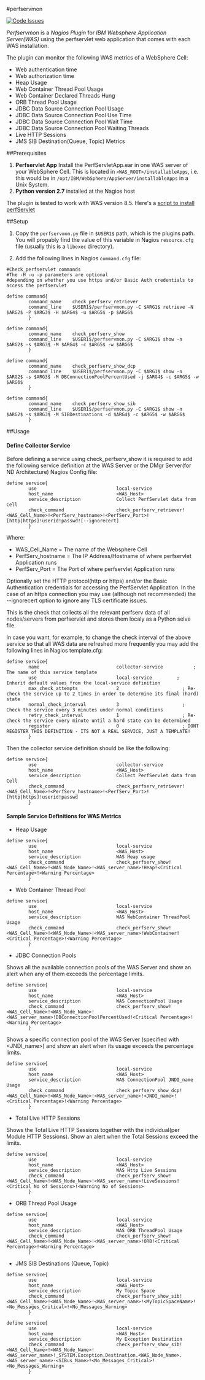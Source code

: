#perfservmon

[![Code Issues](https://www.quantifiedcode.com/api/v1/project/6029a3ce1c814915ae94f9841332b754/badge.svg)](https://www.quantifiedcode.com/app/project/6029a3ce1c814915ae94f9841332b754)

*Perfservmon* is  a *Nagios Plugin* for *IBM Websphere Application Server(WAS)* using the perfservlet web application that comes with each WAS 
installation.

The plugin can monitor the following WAS metrics of a WebSphere Cell:

- Web authentication time
- Web authorization time
- Heap Usage
- Web Container Thread Pool Usage
- Web Container Declared Threads Hung
- ORB Thread Pool Usage
- JDBC Data Source Connection Pool Usage
- JDBC Data Source Connection Pool Use Time
- JDBC Data Source Connection Pool Wait Time
- JDBC Data Source Connection Pool Waiting Threads
- Live HTTP Sessions
- JMS SIB Destination(Queue, Topic) Metrics

##Prerequisites

1. **Perfservlet App**
    Install the PerfServletApp.ear in one WAS server of your WebSphere Cell.
    This is located in `<WAS_ROOT>/installableApps`, i.e. this would be in `/opt/IBM/WebSphere/AppServer/installableApps` in a Unix System.
2. **Python version 2.7** installed at the Nagios host

The plugin is tested to work with WAS version 8.5. Here's a [script to install perfServlet](https://docs.google.com/document/d/1Y83R0zgeb-ns1zIb_eCzB23ajzjmVphChCxOim56hjw/edit#bookmark=id.mgnntqet769o)

##Setup

1. Copy the `perfservmon.py` file in `$USER1$` path, which is the plugins path. You will propably find the value of this variable in Nagios `resource.cfg` file (usually this is a `libexec` directory).

2. Add the following lines in Nagios `command.cfg` file:

```
#Check_perfservlet commands
#The -H -u -p parameters are optional
#depending on whether you use https and/or Basic Auth credentials to access the perfservlet

define command{
        command_name    check_perfserv_retriever
        command_line    $USER1$/perfservmon.py -C $ARG1$ retrieve -N $ARG2$ -P $ARG3$ -H $ARG4$ -u $ARG5$ -p $ARG6$
        }

define command{
        command_name    check_perfserv_show
        command_line    $USER1$/perfservmon.py -C $ARG1$ show -n $ARG2$ -s $ARG3$ -M $ARG4$ -c $ARG5$ -w $ARG6$
        }

define command{
        command_name    check_perfserv_show_dcp
        command_line    $USER1$/perfservmon.py -C $ARG1$ show -n $ARG2$ -s $ARG3$ -M DBConnectionPoolPercentUsed -j $ARG4$ -c $ARG5$ -w $ARG6$
        }

define command{
        command_name    check_perfserv_show_sib
        command_line    $USER1$/perfservmon.py -C $ARG1$ show -n $ARG2$ -s $ARG3$ -M SIBDestinations -d $ARG4$ -c $ARG5$ -w $ARG6$
        }
```

##Usage

#### Define Collector Service 
Before defining a service using check_perfserv_show it is required to add the following service definition at the WAS Server or the DMgr Server(for ND Architecture) Nagios Config file:

```
define service{
        use                             local-service        
        host_name                       <WAS_Host>
        service_description             Collect PerfServlet data from Cell
        check_command                   check_perfserv_retriever!<WAS_Cell_Name>!<PerfServ_hostname>!<PerfServ_Port>![http|https]!userid!passwd![--ignorecert]
        }
 ```
 Where:
 * WAS_Cell_Name = The name of the Websphere Cell
 * PerfServ_hostname = The IP Address/Hostname of where perfservlet Application runs
 * PerfServ_Port = The Port of where perfservlet Application runs
 
 Optionally set the HTTP protocol(http or https) and/or the Basic Authentication credentials for accessing the PerfServlet Application.
 In the case of an https connection you may use (although not recommended) the --ignorecert option to ignore any TLS certificate issues. 
 
 This is the check that collects all the relevant perfserv data of all nodes/servers from perfservlet and stores them localy as a Python selve file.
 
 In case you want, for example, to change the check interval of the above service so that all WAS data are refreshed more frequently you may add the following lines in Nagios template.cfg:
  
``` 
define service{
        name                            collector-service           ; The name of this service template
        use                             local-service         ; Inherit default values from the local-service definition
        max_check_attempts              2                       ; Re-check the service up to 2 times in order to determine its final (hard) state
        normal_check_interval           3                       ; Check the service every 3 minutes under normal conditions
        retry_check_interval            1                       ; Re-check the service every minute until a hard state can be determined
        register                        0                       ; DONT REGISTER THIS DEFINITION - ITS NOT A REAL SERVICE, JUST A TEMPLATE!
        }
 ```

Then the collector service definition should be like the following:

```
define service{
        use                             collector-service        
        host_name                       <WAS_Host>
        service_description             Collect PerfServlet data from Cell
        check_command                   check_perfserv_retriever!<WAS_Cell_Name>!<PerfServ_hostname>!<PerfServ_Port>![http|https]!userid!passwd
        }
 ```
 
#### Sample Service Definitions for WAS Metrics

* Heap Usage

```
define service{
        use                             local-service
        host_name                       <WAS_Host>
        service_description             WAS Heap usage
        check_command                   check_perfserv_show!<WAS_Cell_Name>!<WAS_Node_Name>!<WAS_server_name>!Heap!<Critical Percentage>!<Warning Percentage>
        }
```
 
* Web Container Thread Pool

```
define service{
        use                             local-service
        host_name                       <WAS_Host>
        service_description             WAS WebContainer ThreadPool Usage
        check_command                   check_perfserv_show!<WAS_Cell_Name>!<WAS_Node_Name>!<WAS_server_name>!WebContainer!<Critical Percentage>!<Warning Percentage>
        }
```

* JDBC Connection Pools

Shows all the available connection pools of the WAS Server and show an alert when any of them exceeds the percentage limits.

```
define service{
        use                             local-service
        host_name                       <WAS_Host>
        service_description             WAS ConnectionPool Usage
        check_command                   check_perfserv_show!<WAS_Cell_Name>!<WAS_Node_Name>!<WAS_server_name>!DBConnectionPoolPercentUsed!<Critical Percentage>!<Warning Percentage>
        }
```

Shows a specific connection pool of the WAS Server (specified with <JNDI_name>) and show an alert when its usage exceeds the percentage limits.

```
define service{
        use                             local-service
        host_name                       <WAS_Host>
        service_description             WAS ConnectionPool JNDI_name Usage
        check_command                   check_perfserv_show_dcp!<WAS_Cell_Name>!<WAS_Node_Name>!<WAS_server_name>!<JNDI_name>!<Critical Percentage>!<Warning Percentage>
        }
```

* Total Live HTTP Sessions

Shows the Total Live HTTP Sessions together with the individual(per Module HTTP Sessions). Show an alert when the Total Sessions exceed the limits.  

```
define service{
        use                             local-service
        host_name                       <WAS_Host>
        service_description             WAS Http Live Sessions
        check_command                   check_perfserv_show!<WAS_Cell_Name>!<WAS_Node_Name>!<WAS_server_name>!LiveSessions!<Critical No of Sessions>!<Warning No of Sessions>
        }
```

* ORB Thread Pool Usage

```
define service{
        use                             local-service
        host_name                       <WAS_Host>
        service_description             WAS ORB ThreadPool Usage
        check_command                   check_perfserv_show!<WAS_Cell_Name>!<WAS_Node_Name>!<WAS_server_name>!ORB!<Critical Percentage>!<Warning Percentage>
        }
```

* JMS SIB Destinations (Queue, Topic)

```
define service{
        use                             local-service
        host_name                       <WAS_Host>
        service_description             My Topic Space
        check_command                   check_perfserv_show_sib!<WAS_Cell_Name>!<WAS_Node_Name>!<WAS_server_name>!<MyTopicSpaceName>!<No_Messages_Critical>!<No_Messages_Warning>
        }

define service{
        use                             local-service
        host_name                       <WAS_Host>
        service_description             My Exception Destination
        check_command                   check_perfserv_show_sib!<WAS_Cell_Name>!<WAS_Node_Name>!<WAS_server_name>!_SYSTEM.Exception.Destination.<WAS_Node_Name>.<WAS_server_name>-<SIBus_Name>!<No_Messages_Critical>!<No_Messages_Warning>
        }
```
